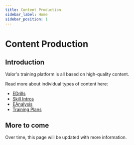 ```yaml
---
title: Content Production
sidebar_label: Home
sidebar_position: 1
---
```


# Content Production

## Introduction

Valor's training platform is all based on high-quality content.

Read more about individual types of content here:
- [EDrills](edrill/creation-process.md)
- [Skill Intros](skill-intro/creation-process.md)
- [EAnalysis](eanalysis/content-design.md)
- [Training Plans](training-plan/creation-process.md)

## More to come

Over time, this page will be updated with more information.

